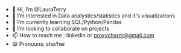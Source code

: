 - 👋 Hi, I’m @LauraTerry
- 👀 I’m interested in Data analystics/statistics and it's visualizations
- 🌱 I’m currently learning SQL/Python/Pandas
- 💞️ I’m looking to collaborate on projects
- 📫 How to reach me : linkedin or proxycharm@gmail.com
- 😄 Pronouns: she/her

<!---
LauraTerry/LauraTerry is a ✨ special ✨ repository because its `README.md` (this file) appears on your GitHub profile.
You can click the Preview link to take a look at your changes.
--->
